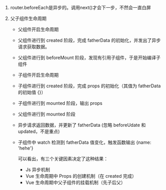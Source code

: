 1. router.beforeEach是异步的。调用next()才会下一步，不然会一直白屏

2. 父子组件生命周期
   - 父组件开启生命周期
   - 父组件进行到 created 阶段，完成 fatherData 的初始化，并发出了异步请求获取数据。
   - 父组件进行到 beforeMount 阶段，发现有引用子组件，于是开始编译子组件
   - 子组件开启生命周期
   - 子组件进行到 created 阶段，完成 props 的初始化（其值为 fatherData的初始值 {}）
   - 子组件进行到 mounted 阶段，输出 props
   - 父组件进行到 mounted 阶段
   - 异步请求返回数据，并更新了 fatherData (忽略 beforeUdate 和 updated，不是重点)
   - 子组件中 watch 检测到 fatherData 值变化，触发函数输出 {name: 'hehe'}

     可以看出，有三个关键因素决定了这种结果：

     - Js 异步机制
     - Vue 生命周期中 Props 的创建机制（在 created 完成）
     - Vue 生命周期中父子组件的挂载机制（先子后父）